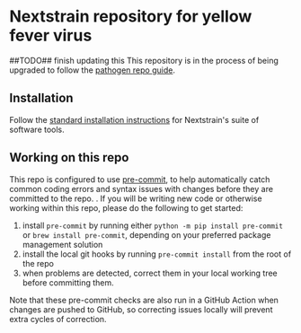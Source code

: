 # Nextstrain repository for yellow fever virus

##TODO## finish updating this
This repository is in the process of being upgraded to follow the
[pathogen repo
guide](https://github.com/nextstrain/pathogen-repo-guide/).

## Installation

Follow the [standard installation
instructions](https://docs.nextstrain.org/en/latest/install.html) for
Nextstrain's suite of software tools.

## Working on this repo

This repo is configured to use [pre-commit](https://pre-commit.com),
to help automatically catch common coding errors and syntax issues
with changes before they are committed to the repo.
.
If you will be writing new code or otherwise working within this repo,
please do the following to get started:

1. install `pre-commit` by running either `python -m pip install
   pre-commit` or `brew install pre-commit`, depending on your
   preferred package management solution
2. install the local git hooks by running `pre-commit install` from
   the root of the repo
3. when problems are detected, correct them in your local working tree
   before committing them.

Note that these pre-commit checks are also run in a GitHub Action when
changes are pushed to GitHub, so correcting issues locally will
prevent extra cycles of correction.
